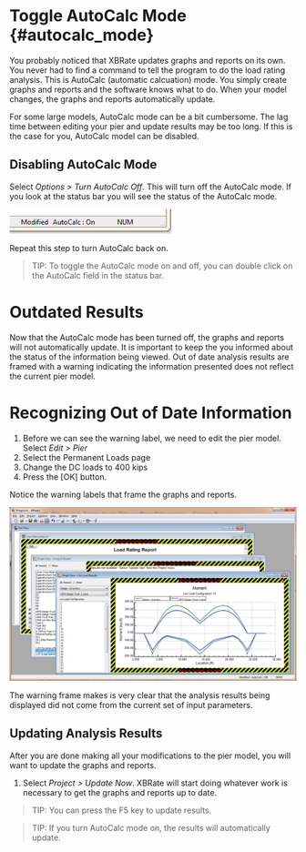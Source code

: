 Toggle AutoCalc Mode {#autocalc_mode}
======================================
You probably noticed that XBRate updates graphs and reports on its own. You never had to find a command to tell the program to do the load rating analysis. This is AutoCalc (automatic calcuation) mode. You simply create graphs and reports and the software knows what to do. When your model changes, the graphs and reports automatically update.


For some large models, AutoCalc mode can be a bit cumbersome. The lag time between editing your pier and update results may be too long. If this is the case for you, AutoCalc model can be disabled.


## Disabling AutoCalc Mode
Select *Options > Turn AutoCalc Off*. This will turn off the AutoCalc mode. If you look at the status bar you will see the status of the AutoCalc mode.

![](AutoCalcIndicator.png)


Repeat this step to turn AutoCalc back on.


> TIP: To toggle the AutoCalc mode on and off, you can double click on the AutoCalc field in the status bar.


# Outdated Results
Now that the AutoCalc mode has been turned off, the graphs and reports will not automatically update. It is important to keep the you informed about the status of the information being viewed. Out of date analysis results are framed with a warning indicating the information presented does not reflect the current pier model.


# Recognizing Out of Date Information

1. Before we can see the warning label, we need to edit the pier model. Select *Edit > Pier*
2. Select the Permanent Loads page
3. Change the DC loads to 400 kips
4. Press the [OK] button.


Notice the warning labels that frame the graphs and reports.

![](LicensePlateFrame.png)
 


The warning frame makes is very clear that the analysis results being displayed did not come from the current set of input parameters.


## Updating Analysis Results


After you are done making all your modifications to the pier model, you will want to update the graphs and reports.


1. Select *Project > Update Now*. XBRate will start doing whatever work is necessary to get the graphs and reports up to date.


> TIP: You can press the F5 key to update results.


> TIP: If you turn AutoCalc mode on, the results will automatically update.
